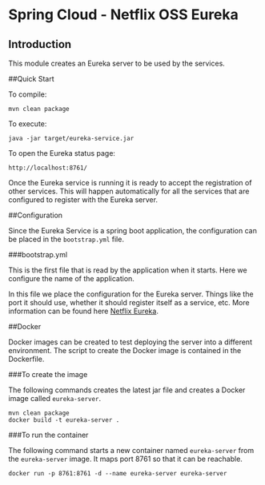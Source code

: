 # Spring Cloud - Netflix OSS Eureka

## Introduction

This module creates an Eureka server to be used by the services.

##Quick Start

To compile:

```ShellSession
mvn clean package
```

To execute:

```ShellSession
java -jar target/eureka-service.jar
```

To open the Eureka status page:

```
http://localhost:8761/
```

Once the Eureka service is running it is ready to accept the registration of other services. This will happen automatically for all the services that are configured to register with the Eureka server.


##Configuration

Since the Eureka Service is a spring boot application, the configuration can be placed in the `bootstrap.yml` file. 

###bootstrap.yml

This is the first file that is read by the application when it starts. Here we configure the name of the application.

In this file we place the configuration for the Eureka server. Things like the port it should use, whether it should register itself as a service, etc. More information can be found here [Netflix Eureka](https://github.com/Netflix/eureka).

##Docker

Docker images can be created to test deploying the server into a different environment. The script to create the Docker image is contained in the Dockerfile.
 
###To create the image

The following commands creates the latest jar file and creates a Docker image called `eureka-server`.

```
mvn clean package
docker build -t eureka-server .
```

###To run the container

The following command starts a new container named ```eureka-server``` from the ```eureka-server``` image. It maps port 8761 so that it can be reachable.

```
docker run -p 8761:8761 -d --name eureka-server eureka-server
```
